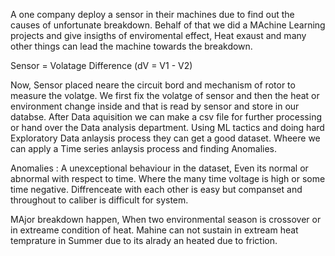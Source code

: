 A one company deploy a sensor in their machines due to find out the causes of unfortunate breakdown. Behalf of that we did a MAchine Learning projects and give insigths of enviromental effect, Heat exaust and many other things can lead the machine towards the  breakdown.

Sensor = Volatage Difference (dV = V1 - V2)

Now, Sensor placed neare the circuit bord and mechanism of rotor to measure the volatge. We first fix the volatge of sensor and then the heat or environment change inside and that is read by sensor and store in our databse. 
After Data aquisition we can make a csv file for further processing or hand over the Data analysis department. Using ML tactics and doing hard Exploratory Data anlaysis process they can get a good dataset. Wheere we can apply a Time series anlaysis process and finding Anomalies.

Anomalies : A unexceptional behaviour in the dataset, Even its normal or abnormal with respect to time. Where the many time voltage is high or some time negative. Diffrenceate with each other is easy but companset and throughout to caliber is difficult for system.

MAjor breakdown happen, When two environmental season is crossover or in extreame condition of heat. Mahine can not sustain in extream heat temprature in Summer due to its alrady an heated due to friction. 
